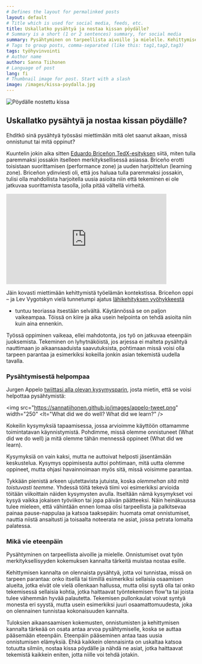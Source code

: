 ```yaml
---
# Defines the layout for permalinked posts
layout: default
# Title which is used for social media, feeds, etc.
title: Uskallatko pysähtyä ja nostaa kissan pöydälle?
# Summary is a short (1 or 2 sentences) summary, for social media
summary: Pysähtyminen on tarpeellista aivoille ja mielelle. Kehittymisen kannalta on olennaista pysähtyä, jotta voi tunnistaa, missä on tarpeen parantaa.
# Tags to group posts, comma-separated (like this: tag1,tag2,tag3)
tags: työhyvinvointi
# Author name
author: Sanna Tiihonen
# Language of post
lang: fi
# Thumbnail image for post. Start with a slash
image: /images/kissa-poydalla.jpg
---
```


![Pöydälle nostettu kissa](https://sannatiihonen.github.io/images/kissa-poydalla.jpg)

## Uskallatko pysähtyä ja nostaa kissan pöydälle?

Ehditkö sinä pysähtyä työssäsi miettimään mitä olet saanut aikaan,
missä onnistunut tai mitä oppinut?

Kuuntelin jokin aika sitten [Eduardo Briceñon
TedX-esityksen](https://www.ted.com/talks/eduardo_briceno_how_to_get_better_at_the_things_you_care_about#t-98441)
siitä, miten tulla paremmaksi jossakin itselleen merkityksellisessä
asiassa. Briceño erotti toisistaan suorittamisen (performance zone) ja
uuden harjoittelun (learning zone). Briceñon ydinviesti oli, että jos
haluaa tulla paremmaksi jossakin, tulisi olla mahdollista harjoitella
uusia asioita niin että tekeminen ei ole jatkuvaa suorittamista
tasolla, jolla pitää vältellä virheitä.

<iframe src="https://embed.ted.com/talks/eduardo_briceno_how_to_get_better_at_the_things_you_care_about" width="426px" height="240px" frameborder="0" scrolling="no" webkitAllowFullScreen mozallowfullscreen allowFullScreen></iframe>

Jäin kovasti miettimään kehittymistä työelämän kontekstissa. Briceñon
oppi – ja Lev Vygotskyn vielä tunnetumpi ajatus [lähikehityksen
vyöhykkeestä](https://en.wikipedia.org/wiki/Zone_of_proximal_development)
- tuntuu teoriassa itsestään selvältä. Käytännössä se on paljon
vaikeampaa. Töissä on kiire ja aika usein helpointa on tehdä asioita
niin kuin aina ennenkin.

Työssä oppiminen vaikeaa, ellei mahdotonta, jos työ on jatkuvaa
eteenpäin juoksemista. Tekeminen on lyhytnäköistä, jos arjessa ei
malteta pysähtyä nauttimaan jo aikaansaaduista saavutuksista,
pohtimaan missä voisi olla tarpeen parantaa ja esimerkiksi kokeilla
jonkin asian tekemistä uudella tavalla.

### Pysähtymisestä helpompaa

Jurgen Appelo [twiittasi alla olevan kysymysparin](https://twitter.com/jurgenappelo/status/847539346718773249/photo/1), josta mietin, että se voisi helpottaa pysähtymistä: 

<img src="https://sannatiihonen.github.io/images/appelo-tweet.png" width="250" <lt="What did we do well? What did we learn?" />

Kokeilin kysymyksiä tapaamisessa, jossa arvioimme käyttöön ottamamme
toimintatavan käynnistymistä. Pohdimme, missä olemme onnistuneet (What
did we do well) ja mitä olemme tähän mennessä oppineet (What did we
learn).

Kysymyksiä on vain kaksi, mutta ne auttoivat helposti jäsentämään keskustelua. Kysymys oppimisesta auttoi pohtimaan, mitä uutta olemme oppineet, mutta ohjasi havainnoimaan myös sitä, missä voisimme parantaa.

Tykkään pienistä arkeen ujutettavista jutuista, koska _olemmehan sitä mitä toistuvasti teemme_. Yhdessä töitä tekevä tiimi voi esimerkiksi arvioida töitään viikoittain näiden kysymysten avulla. Itseltään nämä kysymykset voi kysyä vaikka jokaisen työviikon tai jopa päivän päätteeksi. Näin heinäkuussa tulee mieleen, että vähintään ennen lomaa olisi tarpeellista ja palkitsevaa painaa pause-nappulaa ja katsoa taaksepäin: huomata omat onnistumiset, nauttia niistä ansaitusti ja toisaalta noteerata ne asiat, joissa petrata lomalta palatessa.

### Mikä vie eteenpäin

Pysähtyminen on tarpeellista aivoille ja mielelle. Onnistumiset ovat työn merkityksellisyyden kokemuksen kannalta tärkeitä muistaa nostaa esille.

Kehittymisen kannalta on olennaista pysähtyä, jotta voi tunnistaa, missä on tarpeen parantaa: onko itsellä tai tiimillä esimerkiksi sellaisia osaamisen alueita, jotka eivät ole vielä ollenkaan hallussa, mutta olisi syytä olla tai onko tekemisessä sellaisia kohtia, jotka haittaavat työntekemisen flow’ta tai joista tulee vähemmän hyvää palautetta. Tekemisen pullonkaulat voivat syntyä monesta eri syystä, mutta usein esimerkiksi juuri osaamattomuudesta, joka on olennainen tunnistaa kokonaisuuden kannalta.

Tuloksien aikaansaamisen kokemusten, onnistumisten ja kehittymisen kannalta tärkeää on osata antaa arvoa pysähtymiselle, koska se auttaa pääsemään eteenpäin. Eteenpäin pääseminen antaa taas uusia onnistumisen elämyksiä. Ehkä kaikkein olennaisinta on uskaltaa katsoa totuutta silmiin, nostaa kissa pöydälle ja nähdä ne asiat, jotka haittaavat tekemistä kaikkein eniten, jotta niille voi tehdä jotakin.
